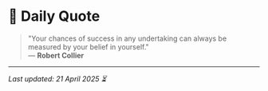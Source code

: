 # 📜 Daily Quote

> "Your chances of success in any undertaking can always be measured by your belief in yourself."  
> — **Robert Collier**

---

_Last updated: 21 April 2025 ⏳_
